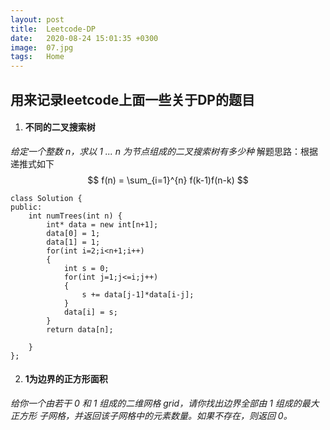 ```yaml
---
layout: post
title:  Leetcode-DP
date:   2020-08-24 15:01:35 +0300
image:  07.jpg
tags:   Home
---
```

## 用来记录leetcode上面一些关于DP的题目
1. #### 不同的二叉搜索树
*给定一个整数 n，求以 1 ... n 为节点组成的二叉搜索树有多少种*
解题思路：根据递推式如下
$$
f(n) = \sum_{i=1}^{n} f(k-1)f(n-k)
$$
```
class Solution {
public:
    int numTrees(int n) {
        int* data = new int[n+1];
        data[0] = 1;
        data[1] = 1;
        for(int i=2;i<n+1;i++)
        {
            int s = 0;
            for(int j=1;j<=i;j++)
            {
                s += data[j-1]*data[i-j];
            }
            data[i] = s;
        }
        return data[n];

    }
};
```
2. #### 1为边界的正方形面积
*给你一个由若干 0 和 1 组成的二维网格 grid，请你找出边界全部由 1 组成的最大 正方形 子网格，并返回该子网格中的元素数量。如果不存在，则返回 0。*
